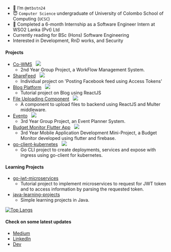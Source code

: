 - 👋 I’m `@mtbstn24` 
- 😇 `Computer Science` undergraduate of University of Colombo School of Computing (`UCSC`)
- 💼 Completed a 6-month Internship as a Software Engineer Intern at WSO2 Lanka (Pvt) Ltd
- Currently reading for BSc (Hons) Software Engineering
- Interested in Development, RnD works, and Security

#### Projects
- [Co-WMS](https://github.com/CS41-UCSC/FINAL.git) &nbsp; ![](https://progress-bar.dev/100/)
  - 2nd Year Group Project, a WorkFlow Management System.
- [ShareFeed](https://github.com/mtbstn24/share-feed) &nbsp; ![](https://progress-bar.dev/100/)
   - Individual project on 'Posting Facebook feed using Access Tokens'
- [Blog Platform](https://github.com/mtbstn24/blog-platform)  &nbsp; ![](https://progress-bar.dev/75/)
  - Tutorial project on Blog using ReactJS
- [File Uploading Component](https://github.com/mtbstn24/image-upload-multer)  &nbsp; ![](https://progress-bar.dev/90/)
  - A component to upload files to backend using ReactJS and Multer middleware.
- [Evento](https://github.com/G19-UCSC/evento) &nbsp; ![](https://progress-bar.dev/90/)
  - 3rd Year Group Project, an Event Planner System.
- [Budget Monitor Flutter App](https://github.com/mtbstn24/budget-monitor-flutter)  &nbsp; ![](https://progress-bar.dev/90/)
  - 3rd Year Mobile Application Development Mini-Project, a Budget Monitor developed using flutter and firebase.
- [go-client-kubernetes](https://github.com/mtbstn24/go-client-kubernetes) &nbsp; ![](https://progress-bar.dev/95/)
  - Go CLI project to create deployments, services and expose with ingress using go-client for kubernetes.

#### Learning Projects
- [go-jwt-microservices](https://github.com/mtbstn24/go-jwt-microservice)
  -  Tutorial project to implement microservices to request for JWT token and to access information by parsing the requested token.
- [java-learning-projects](https://github.com/mtbstn24/java-projects)
  -  Simple learning projects in Java.

[![Top Langs](https://github-readme-stats.vercel.app/api/top-langs/?username=mtbstn24&langs_count=10&layout=compact)](https://github.com/mtbstn24/)

#### Check on some latest updates
- [Medium](https://medium.com/@marita.thushari)
- [LinkedIn](https://www.linkedin.com/in/marita-thushari-88ab331a4/)
- [Dev](https://dev.to/mtbstn24)
